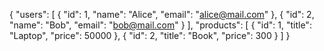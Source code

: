 {
  "users": [
    { "id": 1, "name": "Alice", "email": "alice@mail.com" },
    { "id": 2, "name": "Bob", "email": "bob@mail.com" }
  ],
  "products": [
    { "id": 1, "title": "Laptop", "price": 50000 },
    { "id": 2, "title": "Book", "price": 300 }
  ]
}
